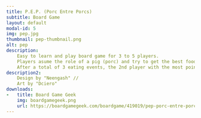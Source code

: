 ```yaml
---
title: P.E.P. (Porc Entre Porcs)
subtitle: Board Game
layout: default
modal-id: 5
img: pep.jpg
thumbnail: pep-thumbnail.png
alt: pep
description:
    Easy to learn and play board game for 3 to 5 players.
    Players asume the role of a pig (porc) and try to get the best food for themselves.
    After a total of 3 eating events, the 2nd player with the most points is the winner.
description2:
    Design by "Neengash" // 
    Art by "Dciero"
downloads:
-   title: Board Game Geek
    img: boardgamegeek.png
    url: https://boardgamegeek.com/boardgame/419019/pep-porc-entre-porcs
---
```

